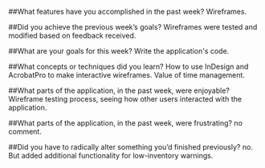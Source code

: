 ##What features have you accomplished in the past week?
Wireframes.

##Did you achieve the previous week’s goals?
Wireframes were tested and modified based on feedback received.

##What are your goals for this week?
Write the application's code.

##What concepts or techniques did you learn?
How to use InDesign and AcrobatPro to make interactive wireframes. Value of time management.

##What parts of the application, in the past week, were enjoyable?
Wireframe testing process, seeing how other users interacted with the application.

##What parts of the application, in the past week, were frustrating?
no comment.

##Did you have to radically alter something you’d finished previously?
no. But added additional functionality for low-inventory warnings.